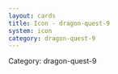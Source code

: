 ```yaml
---
layout: cards
title: Icon - dragon-quest-9
system: icon
category: dragon-quest-9
---
```

<div class="alert alert-secondary mb-4"><span class="i18n innerHTML-category">Category: </span><span class="i18n innerHTML-cat-dragon-quest-9">dragon-quest-9</span></div>
